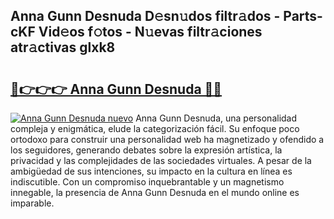 ## Anna Gunn Desnuda D𝚎sn𝚞dos filtr𝚊dos - Parts-cKF Vid𝚎os f𝚘tos - N𝚞evas filtr𝚊ciones atr𝚊ctivas glxk8

# <h2><a href="http://mbcahob.tromn.icu/?c=Anna+Gunn+Desnuda">🔗👉👉👉 Anna Gunn Desnuda 🔗🔗</a></h2>

[![Anna Gunn Desnuda nuevo](https://i.imgur.com/pEAQMta.gif)](http://mbcahob.tromn.icu/?c=Anna+Gunn+Desnuda)
Anna Gunn Desnuda, una personalidad compleja y enigmática, elude la categorización fácil. Su enfoque poco ortodoxo para construir una personalidad web ha magnetizado y ofendido a los seguidores, generando debates sobre la expresión artística, la privacidad y las complejidades de las sociedades virtuales. A pesar de la ambigüedad de sus intenciones, su impacto en la cultura en línea es indiscutible. Con un compromiso inquebrantable y un magnetismo innegable, la presencia de Anna Gunn Desnuda en el mundo online es imparable.
